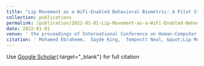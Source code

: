 ```yaml
---
title: "Lip Movement as a WiFi-Enabled Behavioral Biometric: A Pilot Study"
collection: publications
permalink: /publication/2022-01-01-Lip-Movement-as-a-WiFi-Enabled-Behavioral-Biometric-A-Pilot-Study
date: 2022-01-01
venue: ' the proceedings of International Conference on Human-Computer Interaction'
citation: ' Mohamed Ebraheem,  Sayde King,  Tempestt Neal, &quot;Lip Movement as a WiFi-Enabled Behavioral Biometric: A Pilot Study.&quot; In the proceedings of International Conference on Human-Computer Interaction, 2022.'
---
```

Use [Google Scholar](https://scholar.google.com/scholar?q=Lip+Movement+as+a+WiFi+Enabled+Behavioral+Biometric:+A+Pilot+Study){:target="_blank"} for full citation